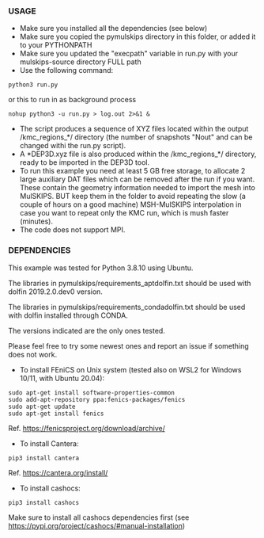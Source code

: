 ### USAGE

- Make sure you installed all the dependencies (see below)
- Make sure you copied the pymulskips directory in this folder, or added it to your PYTHONPATH
- Make sure you updated the "execpath" variable in run.py with your mulskips-source directory FULL path
- Use the following command:

```
python3 run.py
```

or this to run in as background process

```
nohup python3 -u run.py > log.out 2>&1 &
```

- The script produces a sequence of XYZ files located within the output /kmc_regions_\*/ directory (the number of snapshots "Nout" and can be changed withi the run.py script). 
- A \*DEP3D.xyz file is also produced within the /kmc_regions_\*/ directory, ready to be imported in the DEP3D tool.  
- To run this example you need at least 5 GB free storage, to allocate 2 large auxiliary DAT files which can be removed after the run if you want. These contain the geometry information needed to import the mesh into MulSKIPS.
BUT keep them in the folder to avoid repeating the slow (a couple of hours on a good machine) MSH-MulSKIPS interpolation in case you want to repeat only the KMC run, which is mush faster (minutes).
- The code does not support MPI.


### DEPENDENCIES

This example was tested for Python 3.8.10 using Ubuntu.

The libraries in pymulskips/requirements_aptdolfin.txt should be used with dolfin 2019.2.0.dev0 version.

The libraries in pymulskips/requirements_condadolfin.txt should be used with dolfin installed through CONDA.

The versions indicated are the only ones tested. 

Please feel free to try some newest ones and report an issue if something does not work.

- To install FEniCS on Unix system (tested also on WSL2 for Windows 10/11, with Ubuntu 20.04):

```
sudo apt-get install software-properties-common
sudo add-apt-repository ppa:fenics-packages/fenics
sudo apt-get update
sudo apt-get install fenics
```

Ref. https://fenicsproject.org/download/archive/


- To install Cantera:

```
pip3 install cantera
```

Ref. https://cantera.org/install/


- To install cashocs:

```
pip3 install cashocs
```

Make sure to install all cashocs dependencies first
(see https://pypi.org/project/cashocs/#manual-installation)


